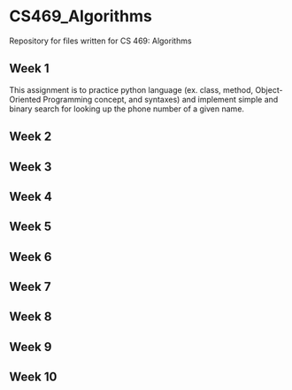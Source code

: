 # CS469_Algorithms

Repository for files written for CS 469: Algorithms

## Week 1

This assignment is to practice python language (ex. class, method, Object-Oriented Programming
concept, and syntaxes) and implement simple and binary search for looking up the phone number
of a given name.

## Week 2



## Week 3

## Week 4

## Week 5

## Week 6

## Week 7

## Week 8

## Week 9

## Week 10
